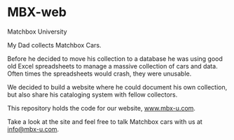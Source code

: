 # MBX-web
Matchbox University

My Dad collects Matchbox Cars.

Before he decided to move his collection to a database he was using good old Excel spreadsheets to manage a massive collection of cars and data.
Often times the spreadsheets would crash, they were unusable.

We decided to build a website where he could document his own collection, but also share his cataloging system with fellow collectors.

This repository holds the code for our website, www.mbx-u.com.

Take a look at the site and feel free to talk Matchbox cars with us at info@mbx-u.com.